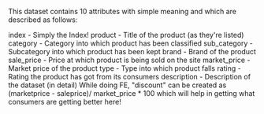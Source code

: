 This dataset contains 10 attributes with simple meaning and which are described as follows:

index - Simply the Index!
product - Title of the product (as they're listed)
category - Category into which product has been classified
sub_category - Subcategory into which product has been kept
brand - Brand of the product
sale_price - Price at which product is being sold on the site
market_price - Market price of the product
type - Type into which product falls
rating - Rating the product has got from its consumers
description - Description of the dataset (in detail)
While doing FE, "discount" can be created as (marketprice - saleprice)/ market_price * 100 which will help in getting what consumers are getting better here!
